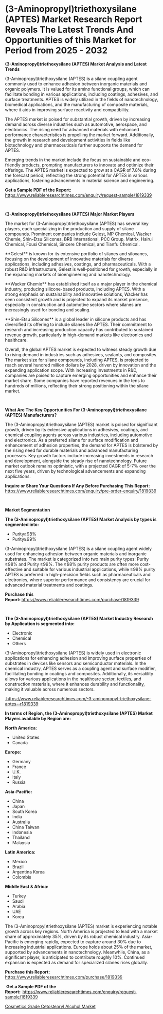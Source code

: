 <p><h1>(3-Aminopropyl)triethoxysilane (APTES) Market Research Report Reveals The Latest Trends And Opportunities of this Market for Period from 2025 - 2032</h1></p><p><strong>(3-Aminopropyl)triethoxysilane (APTES) Market Analysis and Latest Trends</strong></p>
<p><p>(3-Aminopropyl)triethoxysilane (APTES) is a silane coupling agent commonly used to enhance adhesion between inorganic materials and organic polymers. It is valued for its amino functional groups, which can facilitate bonding in various applications, including coatings, adhesives, and surface treatments. APTES is widely utilized in the fields of nanotechnology, biomedical applications, and the manufacturing of composite materials, where it aids in improving surface reactivity and compatibility.</p><p>The APTES market is poised for substantial growth, driven by increasing demand across diverse industries such as automotive, aerospace, and electronics. The rising need for advanced materials with enhanced performance characteristics is propelling the market forward. Additionally, the growth in research and development activities in fields like biotechnology and pharmaceuticals further supports the demand for APTES.</p><p>Emerging trends in the market include the focus on sustainable and eco-friendly products, prompting manufacturers to innovate and optimize their offerings. The APTES market is expected to grow at a CAGR of 7.8% during the forecast period, reflecting the strong potential for APTES in various applications, fostering advancements in material science and engineering.</p></p>
<p><strong>Get a Sample PDF of the Report:&nbsp;</strong> <a href="https://www.reliableresearchtimes.com/enquiry/request-sample/1819339?utm_campaign=2464&utm_medium=2&utm_source=Github&utm_content=ia&utm_term=03042025&utm_id=3-aminopropyltriethoxysilane-aptes">https://www.reliableresearchtimes.com/enquiry/request-sample/1819339</a></p>
<p>&nbsp;</p>
<p><strong>(3-Aminopropyl)triethoxysilane (APTES) Major Market Players</strong></p>
<p><p>The market for (3-Aminopropyl)triethoxysilane (APTES) has several key players, each specializing in the production and supply of silane compounds. Prominent companies include Gelest, MP Chemical, Wacker Chemie, Shin-Etsu Silicones, BRB International, PCC Group, Matrix, Hairui Chemical, Fousi Chemical, Sincere Chemical, and Tianfu Chemical. </p><p>**Gelest** is known for its extensive portfolio of silanes and siloxanes, focusing on the development of innovative materials for diverse applications, including adhesives, coatings, and pharmaceuticals. With a robust R&D infrastructure, Gelest is well-positioned for growth, especially in the expanding markets of bioengineering and nanotechnology.</p><p>**Wacker Chemie** has established itself as a major player in the chemical industry, producing silicone-based products, including APTES. With a strong emphasis on sustainability and innovative solutions, Wacker has seen consistent growth and is projected to expand its market presence, especially in construction and automotive sectors where silanes are increasingly used for bonding and sealing.</p><p>**Shin-Etsu Silicones** is a global leader in silicone products and has diversified its offering to include silanes like APTES. Their commitment to research and increasing production capacity has contributed to sustained revenue growth, particularly in high-demand markets like electronics and healthcare.</p><p>Overall, the global APTES market is expected to witness steady growth due to rising demand in industries such as adhesives, sealants, and composites. The market size for silane compounds, including APTES, is projected to reach several hundred million dollars by 2028, driven by innovation and the expanding application scope. With increasing investments in R&D, companies are poised to capture emerging opportunities and enhance their market share. Some companies have reported revenues in the tens to hundreds of millions, reflecting their strong positioning within the silane market.</p></p>
<p>&nbsp;</p>
<p><strong>What Are The Key Opportunities For (3-Aminopropyl)triethoxysilane (APTES) Manufacturers?</strong></p>
<p><p>The (3-Aminopropyl)triethoxysilane (APTES) market is poised for significant growth, driven by its extensive applications in adhesives, coatings, and chemical coupling agents across various industries, including automotive and electronics. As a preferred silane for surface modification and enhancement of adhesion properties, the demand for APTES is bolstered by the rising need for durable materials and advanced manufacturing processes. Key growth factors include increasing investments in research and development, alongside the steady rise of nanotechnology. Future market outlook remains optimistic, with a projected CAGR of 5-7% over the next five years, driven by technological advancements and expanding applications.</p></p>
<p><strong>Inquire or Share Your Questions If Any Before Purchasing This Report:</strong> <a href="https://www.reliableresearchtimes.com/enquiry/pre-order-enquiry/1819339?utm_campaign=2464&utm_medium=2&utm_source=Github&utm_content=ia&utm_term=03042025&utm_id=3-aminopropyltriethoxysilane-aptes">https://www.reliableresearchtimes.com/enquiry/pre-order-enquiry/1819339</a></p>
<p>&nbsp;</p>
<p><strong>Market Segmentation</strong></p>
<p><strong>The (3-Aminopropyl)triethoxysilane (APTES) Market Analysis by types is segmented into:</strong></p>
<p><ul><li>Purity≥98%</li><li>Purity≥99%</li></ul></p>
<p><p>(3-Aminopropyl)triethoxysilane (APTES) is a silane coupling agent widely used for enhancing adhesion between organic materials and inorganic substrates. The market is categorized into two main purity types: Purity ≥98% and Purity ≥99%. The ≥98% purity products are often more cost-effective and suitable for various industrial applications, while ≥99% purity APTES is preferred in high-precision fields such as pharmaceuticals and electronics, where superior performance and consistency are crucial for advanced material treatments and coatings.</p></p>
<p><strong>Purchase this Report:&nbsp;</strong><a href="https://www.reliableresearchtimes.com/purchase/1819339?utm_campaign=2464&utm_medium=2&utm_source=Github&utm_content=ia&utm_term=03042025&utm_id=3-aminopropyltriethoxysilane-aptes">https://www.reliableresearchtimes.com/purchase/1819339</a></p>
<p>&nbsp;</p>
<p><strong>The (3-Aminopropyl)triethoxysilane (APTES) Market Industry Research by Application is segmented into:</strong></p>
<p><ul><li>Electronic</li><li>Chemical</li><li>Others</li></ul></p>
<p><p>(3-Aminopropyl)triethoxysilane (APTES) is widely used in electronic applications for enhancing adhesion and improving surface properties of substrates in devices like sensors and semiconductor materials. In the chemical industry, APTES serves as a coupling agent and surface modifier, facilitating bonding in coatings and composites. Additionally, its versatility allows for various applications in the healthcare sector, textiles, and construction materials, where it enhances durability and functionality, making it valuable across numerous sectors.</p></p>
<p><a href="https://www.reliableresearchtimes.com/-3-aminopropyl-triethoxysilane-aptes--r1819339?utm_campaign=2464&utm_medium=2&utm_source=Github&utm_content=ia&utm_term=03042025&utm_id=3-aminopropyltriethoxysilane-aptes">&nbsp;https://www.reliableresearchtimes.com/-3-aminopropyl-triethoxysilane-aptes--r1819339</a></p>
<p><strong>In terms of Region, the (3-Aminopropyl)triethoxysilane (APTES) Market Players available by Region are:</strong></p>
<p>
    <p> <strong> North America: </strong>
        <ul>
            <li>United States</li>
            <li>Canada</li>
        </ul>
        </p> 
    <p> <strong> Europe: </strong>
        <ul>
            <li>Germany</li>
            <li>France</li>
            <li>U.K.</li>
            <li>Italy</li>
            <li>Russia</li>
        </ul>
        </p> 
    <p> <strong> Asia-Pacific: </strong>
        <ul>
            <li>China</li>
            <li>Japan</li>
            <li>South Korea</li>
            <li>India</li>
            <li>Australia</li>
            <li>China Taiwan</li>
            <li>Indonesia</li>
            <li>Thailand</li>
            <li>Malaysia</li>
        </ul>
        </p> 
    <p> <strong> Latin America: </strong>
        <ul>
            <li>Mexico</li>
            <li>Brazil</li>
            <li>Argentina Korea</li>
            <li>Colombia</li>
        </ul>
        </p> 
    <p> <strong> Middle East & Africa: </strong>
        <ul>
            <li>Turkey</li>
            <li>Saudi</li>
            <li>Arabia</li>
            <li>UAE</li>
            <li>Korea</li>
        </ul>
    </p>
    </p>
<p><p>The (3-Aminopropyl)triethoxysilane (APTES) market is experiencing notable growth across key regions. North America is projected to lead with a market share of approximately 35%, driven by its robust chemical industry. Asia-Pacific is emerging rapidly, expected to capture around 30% due to increasing industrial applications. Europe holds about 25% of the market, supported by advancements in nanotechnology. Meanwhile, China, as a significant player, is anticipated to contribute roughly 10%. Continued expansion is expected as demand for specialized silanes rises globally.</p></p>
<p><strong>Purchase this Report: </strong><a href="https://www.reliableresearchtimes.com/purchase/1819339?utm_campaign=2464&utm_medium=2&utm_source=Github&utm_content=ia&utm_term=03042025&utm_id=3-aminopropyltriethoxysilane-aptes">https://www.reliableresearchtimes.com/purchase/1819339</a></p>
<p>&nbsp;<strong>Get a Sample PDF of the Report:&nbsp;&nbsp;</strong><a href="https://www.reliableresearchtimes.com/enquiry/request-sample/1819339?utm_campaign=2464&utm_medium=2&utm_source=Github&utm_content=ia&utm_term=03042025&utm_id=3-aminopropyltriethoxysilane-aptes">https://www.reliableresearchtimes.com/enquiry/request-sample/1819339</a></p>
<p><strong></strong></p>
<p><p><a href="https://github.com/chungwimbu4/Market-Research-Report-List-1/blob/main/cosmetics-grade-cetostearyl-alcohol-market.md?utm_campaign=2464&utm_medium=2&utm_source=Github&utm_content=ia&utm_term=03042025&utm_id=3-aminopropyltriethoxysilane-aptes">Cosmetics Grade Cetostearyl Alcohol Market</a></p></p>